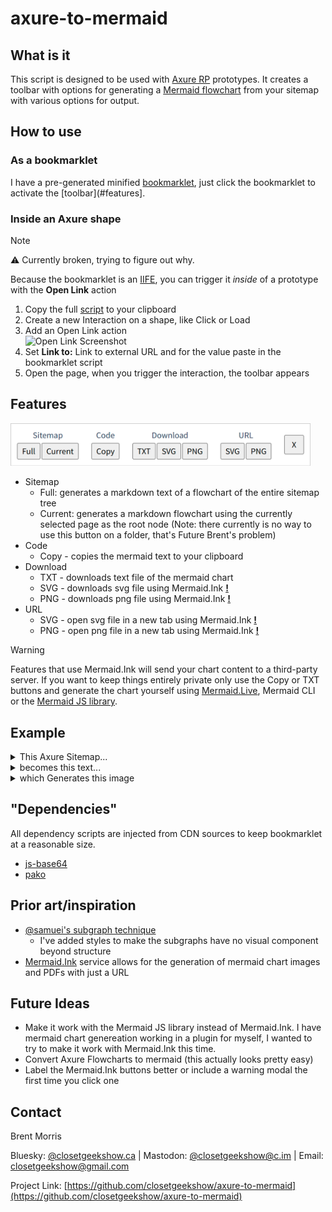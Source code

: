 # axure-to-mermaid
## What is it
This script is designed to be used with [Axure RP](https://axure.com) prototypes. It creates a toolbar with options for generating a [Mermaid flowchart](https://mermaid.js.org/syntax/flowchart.html) from your sitemap with various options for output. 

## How to use
### As a bookmarklet
I have a pre-generated minified [bookmarklet](/dist/axure-to-mermaid-injected.min.js), just click the bookmarklet to activate the [toolbar](#features].

### Inside an Axure shape 
> [!NOTE]
> ⚠ Currently broken, trying to figure out why.

Because the bookmarklet is an [IIFE](https://developer.mozilla.org/en-US/docs/Glossary/IIFE), you can trigger it *inside* of a prototype with the **Open Link** action


1. Copy the full [script](/dist/axure-to-mermaid-injected.min.js) to your clipboard
2. Create a new Interaction on a shape, like Click or Load
3. Add an Open Link action<br><img src="https://docs.axure.com/assets/screenshots/tutorials/navigation-menu-links2.png" alt="Open Link Screenshot" height="300">
5. Set **Link to:** Link to external URL and for the value paste in the bookmarklet script
6. Open the page, when you trigger the interaction, the toolbar appears

## Features
<img width="480" alt="axure-to-mermaid toolbar screenshot" src="axure-to-mermaid-screenshot.png">

* Sitemap
  * Full: generates a markdown text of a flowchart of the entire sitemap tree
  * Current: generates a markdown flowchart using the currently selected page as the root node (Note: there currently is no way to use this button on a folder, that's Future Brent's problem)
* Code
  * Copy - copies the mermaid text to your clipboard
* Download
  * TXT - downloads text file of the mermaid chart
  * SVG - downloads svg file using Mermaid.Ink [**!**](#warning)
  * PNG - downloads png file using Mermaid.Ink [**!**](#warning)
* URL
  * SVG - open svg file in a new tab using Mermaid.Ink [**!**](#warning)
  * PNG - open png file in a new tab using Mermaid.Ink [**!**](#warning)

<a name="warning"></a>
> [!WARNING]  
> Features that use Mermaid.Ink will send your chart content to a third-party server.
> If you want to keep things entirely private only use the Copy or TXT buttons and generate the chart yourself using [Mermaid.Live](https://mermaid.live/edit), Mermaid CLI or the [Mermaid JS library](https://github.com/mermaid-js/mermaid).

## Example
<details>
 <summary>This Axure Sitemap...</summary>
 <img src="image.png">
</details>
 
<details>
 <summary>becomes this text...</summary>
 <img src="https://github.com/user-attachments/assets/62f2a973-e8cf-478d-afaf-cbade894274a" width="550">
</details>

<details>
 <summary>which Generates this image</summary>
 <img src="https://github.com/user-attachments/assets/7169cff1-646c-4fd2-83ab-61e7040ba831" width="550">
</details>


## "Dependencies"
All dependency scripts are injected from CDN sources to keep bookmarklet at a reasonable size.
* [js-base64](https://github.com/dankogai/js-base64)
* [pako](https://github.com/nodeca/pako)

## Prior art/inspiration
* [@samuei's subgraph technique](https://stackoverflow.com/a/71036087/24246712)
  * I've added styles to make the subgraphs have no visual component beyond structure
* [Mermaid.Ink](https://mermaid.ink) service allows for the generation of mermaid chart images and PDFs with just a URL

## Future Ideas
* Make it work with the Mermaid JS library instead of Mermaid.Ink. I have mermaid chart genereation working in a plugin for myself, I wanted to try to make it work with Mermaid.Ink this time.
* Convert Axure Flowcharts to mermaid (this actually looks pretty easy)
* Label the Mermaid.Ink buttons better or include a warning modal the first time you click one
 
## Contact

Brent Morris

Bluesky: [@closetgeekshow.ca](https://bsky.app/profile/closetgeekshow.ca) | Mastodon: [@closetgeekshow@c.im](https://c.im/@Closetgeekshow) | Email: [closetgeekshow@gmail.com](mailto:closetgeekshow@gmail.com)

Project Link: [https://github.com/closetgeekshow/axure-to-mermaid](https://github.com/closetgeekshow/axure-to-mermaid)
